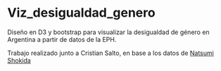 # Viz_desigualdad_genero

Diseño en D3 y bootstrap para visualizar la desigualdad de género en Argentina a partir de datos de la EPH.

Trabajo realizado junto a Cristian Salto, en base a los datos de [Natsumi Shokida](https://rpubs.com/natsumi_shokida/)
